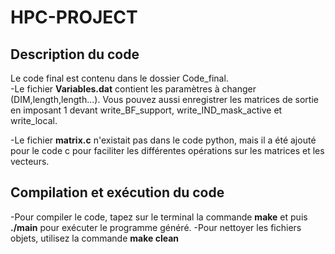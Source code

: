# HPC-PROJECT

## Description du code
Le code final est contenu dans le dossier Code_final.  
-Le fichier **Variables.dat** contient les paramètres à changer (DIM,length,length...). Vous pouvez aussi enregistrer les matrices de sortie en imposant 1 devant write_BF_support, write_IND_mask_active et write_local.

-Le fichier **matrix.c** n'existait pas dans le code python, mais il a été ajouté pour le code c pour faciliter les différentes opérations sur les matrices et les vecteurs.

## Compilation et exécution du code
-Pour compiler le code, tapez sur le terminal la commande **make** et puis **./main** pour exécuter le programme généré.
-Pour nettoyer les fichiers objets, utilisez la commande **make clean**




